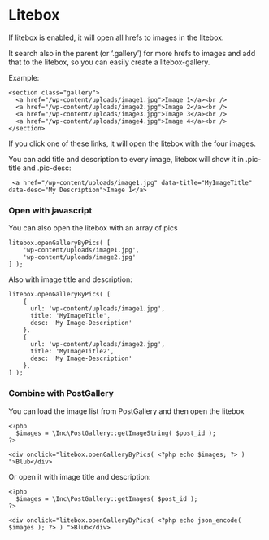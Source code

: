 # Litebox
If litebox is enabled, it will open all hrefs to images in the litebox.

It search also in the parent (or ‘.gallery’) for more hrefs to images and add that to the litebox, so you can easily create a litebox-gallery.

Example:
```
<section class="gallery">
  <a href="/wp-content/uploads/image1.jpg">Image 1</a><br />
  <a href="/wp-content/uploads/image2.jpg">Image 2</a><br />
  <a href="/wp-content/uploads/image3.jpg">Image 3</a><br />
  <a href="/wp-content/uploads/image4.jpg">Image 4</a><br />
</section>
```
If you click one of these links, it will open the litebox with the four images.

You can add title and description to every image, litebox will show it in .pic-title and .pic-desc:
```
 <a href="/wp-content/uploads/image1.jpg" data-title="MyImageTitle" data-desc="My Description">Image 1</a>
```


### Open with javascript
You can also open the litebox with an array of pics
```
litebox.openGalleryByPics( [
    'wp-content/uploads/image1.jpg', 
    'wp-content/uploads/image2.jpg'
] );
```

Also with image title and description:
```
litebox.openGalleryByPics( [
    {
      url: 'wp-content/uploads/image1.jpg',
      title: 'MyImageTitle',
      desc: 'My Image-Description'
    },
    {
      url: 'wp-content/uploads/image2.jpg',
      title: 'MyImageTitle2',
      desc: 'My Image-Description'
    },
] );
```

### Combine with PostGallery
You can load the image list from PostGallery and then open the litebox
```
<?php
  $images = \Inc\PostGallery::getImageString( $post_id );
?>
 
<div onclick="litebox.openGalleryByPics( <?php echo $images; ?> ) ">Blub</div>
```

Or open it with image title and description:
```
<?php
  $images = \Inc\PostGallery::getImages( $post_id );
?>
 
<div onclick="litebox.openGalleryByPics( <?php echo json_encode( $images ); ?> ) ">Blub</div>
```